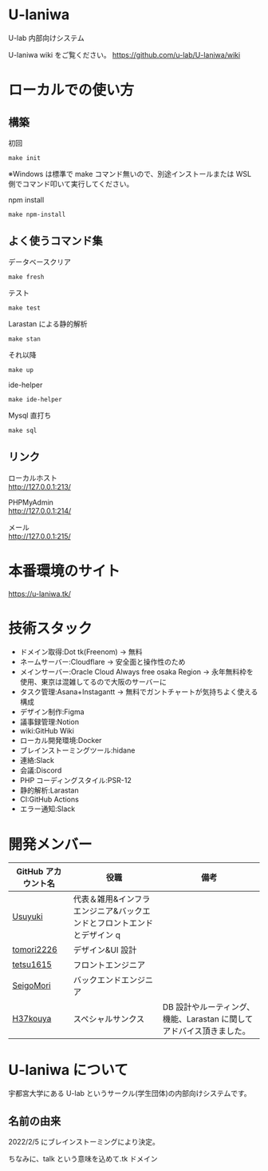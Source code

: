   <!-- @format -->

# U-laniwa

U-lab 内部向けシステム

U-laniwa wiki をご覧ください。
https://github.com/u-lab/U-laniwa/wiki

# ローカルでの使い方

## 構築

初回

```
make init
```

※Windows は標準で make コマンド無いので、別途インストールまたは WSL 側でコマンド叩いて実行してください。

npm install

```
make npm-install
```

## よく使うコマンド集

データベースクリア

```
make fresh
```

テスト

```
make test
```

Larastan による静的解析

```
make stan
```

それ以降

```
make up
```

ide-helper

```
make ide-helper
```

Mysql 直打ち

```
make sql
```

## リンク

ローカルホスト  
http://127.0.0.1:213/

PHPMyAdmin  
http://127.0.0.1:214/

メール  
http://127.0.0.1:215/

# 本番環境のサイト

https://u-laniwa.tk/

# 技術スタック

- ドメイン取得:Dot tk(Freenom)
  → 無料
- ネームサーバー:Cloudflare
  → 安全面と操作性のため
- メインサーバー:Oracle Cloud Always free osaka Region
  → 永年無料枠を使用、東京は混雑してるので大阪のサーバーに
- タスク管理:Asana+Instagantt
  → 無料でガントチャートが気持ちよく使える構成
- デザイン制作:Figma
- 議事録管理:Notion
- wiki:GitHub Wiki
- ローカル開発環境:Docker
- ブレインストーミングツール:hidane
- 連絡:Slack
- 会議:Discord
- PHP コーディングスタイル:PSR-12
- 静的解析:Larastan
- CI:GitHub Actions
- エラー通知:Slack

# 開発メンバー

| GitHub アカウント名                         | 役職                                                                   | 備考                                                                 |
| ------------------------------------------- | ---------------------------------------------------------------------- | -------------------------------------------------------------------- |
| [Usuyuki](https://github.com/Usuyuki)       | 代表＆雑用&インフラエンジニア&バックエンドとフロントエンドとデザイン q |                                                                      |
| [tomori2226](https://github.com/tomori2226) | デザイン&UI 設計                                                       |                                                                      |
| [tetsu1615](https://github.com/tetsu1615)   | フロントエンジニア                                                     |                                                                      |
| [SeigoMori](https://github.com/SeigoMori)   | バックエンドエンジニア                                                 |                                                                      |
| [H37kouya](https://github.com/H37kouya)     | スペシャルサンクス                                                     | DB 設計やルーティング、機能、Larastan に関してアドバイス頂きました。 |

# U-laniwa について

宇都宮大学にある U-lab というサークル(学生団体)の内部向けシステムです。

## 名前の由来

2022/2/5 にブレインストーミングにより決定。

ちなみに、talk という意味を込めて.tk ドメイン
